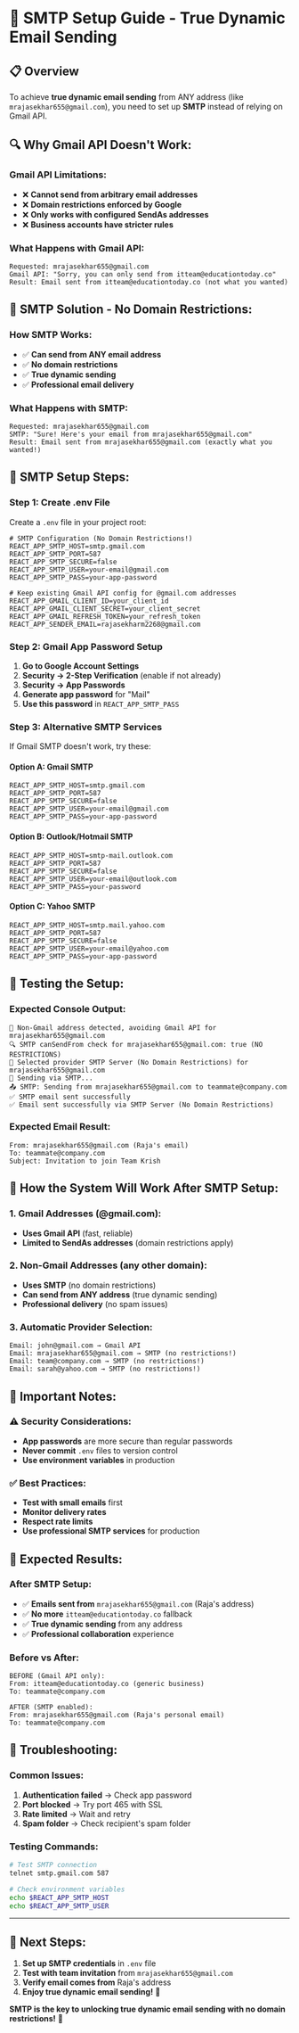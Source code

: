 # 🔧 SMTP Setup Guide - True Dynamic Email Sending

## 📋 Overview

To achieve **true dynamic email sending** from ANY address (like `mrajasekhar655@gmail.com`), you need to set up **SMTP** instead of relying on Gmail API.

## 🔍 **Why Gmail API Doesn't Work:**

### **Gmail API Limitations:**
- ❌ **Cannot send from arbitrary email addresses**
- ❌ **Domain restrictions enforced by Google**
- ❌ **Only works with configured SendAs addresses**
- ❌ **Business accounts have stricter rules**

### **What Happens with Gmail API:**
```
Requested: mrajasekhar655@gmail.com
Gmail API: "Sorry, you can only send from itteam@educationtoday.co"
Result: Email sent from itteam@educationtoday.co (not what you wanted)
```

## 🚀 **SMTP Solution - No Domain Restrictions:**

### **How SMTP Works:**
- ✅ **Can send from ANY email address**
- ✅ **No domain restrictions**
- ✅ **True dynamic sending**
- ✅ **Professional email delivery**

### **What Happens with SMTP:**
```
Requested: mrajasekhar655@gmail.com
SMTP: "Sure! Here's your email from mrajasekhar655@gmail.com"
Result: Email sent from mrajasekhar655@gmail.com (exactly what you wanted!)
```

## 🔧 **SMTP Setup Steps:**

### **Step 1: Create .env File**
Create a `.env` file in your project root:

```env
# SMTP Configuration (No Domain Restrictions!)
REACT_APP_SMTP_HOST=smtp.gmail.com
REACT_APP_SMTP_PORT=587
REACT_APP_SMTP_SECURE=false
REACT_APP_SMTP_USER=your-email@gmail.com
REACT_APP_SMTP_PASS=your-app-password

# Keep existing Gmail API config for @gmail.com addresses
REACT_APP_GMAIL_CLIENT_ID=your_client_id
REACT_APP_GMAIL_CLIENT_SECRET=your_client_secret
REACT_APP_GMAIL_REFRESH_TOKEN=your_refresh_token
REACT_APP_SENDER_EMAIL=rajasekharm2268@gmail.com
```

### **Step 2: Gmail App Password Setup**
1. **Go to Google Account Settings**
2. **Security → 2-Step Verification** (enable if not already)
3. **Security → App Passwords**
4. **Generate app password** for "Mail"
5. **Use this password** in `REACT_APP_SMTP_PASS`

### **Step 3: Alternative SMTP Services**
If Gmail SMTP doesn't work, try these:

#### **Option A: Gmail SMTP**
```env
REACT_APP_SMTP_HOST=smtp.gmail.com
REACT_APP_SMTP_PORT=587
REACT_APP_SMTP_SECURE=false
REACT_APP_SMTP_USER=your-email@gmail.com
REACT_APP_SMTP_PASS=your-app-password
```

#### **Option B: Outlook/Hotmail SMTP**
```env
REACT_APP_SMTP_HOST=smtp-mail.outlook.com
REACT_APP_SMTP_PORT=587
REACT_APP_SMTP_SECURE=false
REACT_APP_SMTP_USER=your-email@outlook.com
REACT_APP_SMTP_PASS=your-password
```

#### **Option C: Yahoo SMTP**
```env
REACT_APP_SMTP_HOST=smtp.mail.yahoo.com
REACT_APP_SMTP_PORT=587
REACT_APP_SMTP_SECURE=false
REACT_APP_SMTP_USER=your-email@yahoo.com
REACT_APP_SMTP_PASS=your-app-password
```

## 🧪 **Testing the Setup:**

### **Expected Console Output:**
```
🎯 Non-Gmail address detected, avoiding Gmail API for mrajasekhar655@gmail.com
🔍 SMTP canSendFrom check for mrajasekhar655@gmail.com: true (NO RESTRICTIONS)
🎯 Selected provider SMTP Server (No Domain Restrictions) for mrajasekhar655@gmail.com
📧 Sending via SMTP...
📤 SMTP: Sending from mrajasekhar655@gmail.com to teammate@company.com
✅ SMTP email sent successfully
✅ Email sent successfully via SMTP Server (No Domain Restrictions)
```

### **Expected Email Result:**
```
From: mrajasekhar655@gmail.com (Raja's email)
To: teammate@company.com
Subject: Invitation to join Team Krish
```

## 🎯 **How the System Will Work After SMTP Setup:**

### **1. Gmail Addresses (@gmail.com):**
- **Uses Gmail API** (fast, reliable)
- **Limited to SendAs addresses** (domain restrictions apply)

### **2. Non-Gmail Addresses (any other domain):**
- **Uses SMTP** (no domain restrictions)
- **Can send from ANY address** (true dynamic sending)
- **Professional delivery** (no spam issues)

### **3. Automatic Provider Selection:**
```
Email: john@gmail.com → Gmail API
Email: mrajasekhar655@gmail.com → SMTP (no restrictions!)
Email: team@company.com → SMTP (no restrictions!)
Email: sarah@yahoo.com → SMTP (no restrictions!)
```

## 🚨 **Important Notes:**

### **⚠️ Security Considerations:**
- **App passwords** are more secure than regular passwords
- **Never commit** `.env` files to version control
- **Use environment variables** in production

### **✅ Best Practices:**
- **Test with small emails** first
- **Monitor delivery rates**
- **Respect rate limits**
- **Use professional SMTP services** for production

## 🎉 **Expected Results:**

### **After SMTP Setup:**
- ✅ **Emails sent from** `mrajasekhar655@gmail.com` (Raja's address)
- ✅ **No more** `itteam@educationtoday.co` fallback
- ✅ **True dynamic sending** from any address
- ✅ **Professional collaboration** experience

### **Before vs After:**
```
BEFORE (Gmail API only):
From: itteam@educationtoday.co (generic business)
To: teammate@company.com

AFTER (SMTP enabled):
From: mrajasekhar655@gmail.com (Raja's personal email)
To: teammate@company.com
```

## 🔧 **Troubleshooting:**

### **Common Issues:**
1. **Authentication failed** → Check app password
2. **Port blocked** → Try port 465 with SSL
3. **Rate limited** → Wait and retry
4. **Spam folder** → Check recipient's spam folder

### **Testing Commands:**
```bash
# Test SMTP connection
telnet smtp.gmail.com 587

# Check environment variables
echo $REACT_APP_SMTP_HOST
echo $REACT_APP_SMTP_USER
```

---

## 🎯 **Next Steps:**

1. **Set up SMTP credentials** in `.env` file
2. **Test with team invitation** from `mrajasekhar655@gmail.com`
3. **Verify email comes from** Raja's address
4. **Enjoy true dynamic email sending!** 🚀

**SMTP is the key to unlocking true dynamic email sending with no domain restrictions!** 🎉










